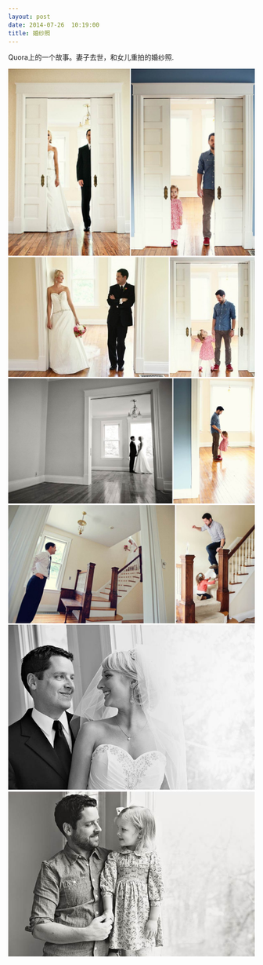 ```yaml
---
layout: post
date: 2014-07-26  10:19:00
title: 婚纱照
---
```


Quora上的一个故事。妻子去世，和女儿重拍的婚纱照.

<!--more-->
![](/images/wedding/1.jpg)  
![](/images/wedding/2.jpg)  
![](/images/wedding/3.jpg)  
![](/images/wedding/4.jpg)  
![](/images/wedding/5.jpg)
